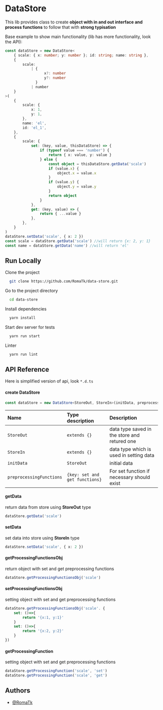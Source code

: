 # DataStore

This lib provides class to create **object with in and out interface and process functions** to follow that with **strong typisation**

Base example to show main functionality (lib has more functionality, look the API):

```typescript
const dataStore = new DataStore<
    { scale: { x: number; y: number }; id: string; name: string },
    {
        scale:
            | {
                  x?: number
                  y?: number
              }
            | number
    }
>(
    {
        scale: {
            x: 1,
            y: 1,
        },
        name: 'el',
        id: 'el_1',
    },
    {
        scale: {
            set: (key, value, thisDataStore) => {
                if (typeof value === 'number') {
                    return { x: value, y: value }
                } else {
                    const object = thisDataStore.getData('scale')
                    if (value.x) {
                        object.x = value.x
                    }
                    if (value.y) {
                        object.y = value.y
                    }
                    return object
                }
            },
            get: (key, value) => {
                return { ...value }
            },
        },
    }
)
dataStore.setData('scale', { x: 2 })
const scale = dataStore.getData('scale') //will return {x: 2, y: 1}
const name = dataStore.getData('name') //will return 'el'
```

## Run Locally

Clone the project

```bash
  git clone https://github.com/RomaTk/data-store.git
```

Go to the project directory

```bash
  cd data-store
```

Install dependencies

```bash
  yarn install
```

Start dev server for tests

```bash
  yarn run start
```

Linter

```bash
  yarn run lint
```

## API Reference

Here is simplified version of api, look `*.d.ts`

#### create DataStore

```typescript
const dataStore = new DataStore<StoreOut, StoreIn>(initData, preprocessingFunctions)
```

| Name                     | Type description               | Description                                  |
| :----------------------- | :----------------------------- | :------------------------------------------- |
| `StoreOut`               | `extends {}`                   | data type saved in the store and retured one |
| `StoreIn`                | `extends {}`                   | data type which is used in setting data      |
| `initData`               | `StoreOut`                     | initial data                                 |
| `preprocessingFunctions` | `{key: set and get functions}` | For set function if necessary should exist   |

#### getData

return data from store using **StoreOut** type

```typescript
dataStore.getData('scale')
```

#### setData

set data into store using **StoreIn** type

```typescript
dataStore.setData('scale', { x: 2 })
```

#### getProcessingFunctionsObj

return object with set and get preprocessing functions

```typescript
dataStore.getProcessingFunctionsObj('scale')
```

#### setProcessingFunctionsObj

setting object with set and get preprocessing functions

```typescript
dataStore.getProcessingFunctionsObj('scale'. {
    set: ()=>{
        return '{x:1, y:1}'
    }
    set: ()=>{
        return '{x:2, y:2}'
    }
})
```

#### getProcessingFunction

setting object with set and get preprocessing functions

```typescript
dataStore.getProcessingFunction('scale', 'set')
dataStore.getProcessingFunction('scale', 'get')
```

## Authors

-   [@RomaTk](https://github.com/RomaTk)
